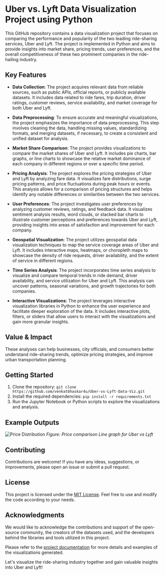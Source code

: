 # Uber vs. Lyft Data Visualization Project using Python

This GitHub repository contains a data visualization project that focuses on comparing the performance and popularity of the two leading ride-sharing services, Uber and Lyft. The project is implemented in Python and aims to provide insights into market share, pricing trends, user preferences, and the overall competitiveness of these two prominent companies in the ride-hailing industry.

## Key Features

- **Data Collection**: The project acquires relevant data from reliable sources, such as public APIs, official reports, or publicly available datasets. It includes data related to ride fares, trip duration, driver ratings, customer reviews, service availability, and market coverage for both Uber and Lyft.

- **Data Preprocessing**: To ensure accurate and meaningful visualizations, the project emphasizes the importance of data preprocessing. This step involves cleaning the data, handling missing values, standardizing formats, and merging datasets, if necessary, to create a consistent and unified dataset for analysis.

- **Market Share Comparison**: The project provides visualizations to compare the market shares of Uber and Lyft. It includes pie charts, bar graphs, or line charts to showcase the relative market dominance of each company in different regions or over a specific time period.

- **Pricing Analysis**: The project explores the pricing strategies of Uber and Lyft by analyzing fare data. It visualizes fare distributions, surge pricing patterns, and price fluctuations during peak hours or events. This analysis allows for a comparison of pricing structures and helps identify any notable differences or similarities between the two services.

- **User Preferences**: The project investigates user preferences by analyzing customer reviews, ratings, and feedback data. It visualizes sentiment analysis results, word clouds, or stacked bar charts to illustrate customer perceptions and preferences towards Uber and Lyft, providing insights into areas of satisfaction and improvement for each company.

- **Geospatial Visualization**: The project utilizes geospatial data visualization techniques to map the service coverage areas of Uber and Lyft. It includes interactive maps, heatmaps, or choropleth maps to showcase the density of ride requests, driver availability, and the extent of service in different regions.

- **Time Series Analysis**: The project incorporates time series analysis to visualize and compare temporal trends in ride demand, driver availability, and service utilization for Uber and Lyft. This analysis can uncover patterns, seasonal variations, and growth trajectories for both companies.

- **Interactive Visualizations**: The project leverages interactive visualization libraries in Python to enhance the user experience and facilitate deeper exploration of the data. It includes interactive plots, filters, or sliders that allow users to interact with the visualizations and gain more granular insights.
## Value & Impact
These analyses can help businesses, city officials, and consumers better understand ride-sharing trends, optimize pricing strategies, and improve urban transportation planning.

## Getting Started

1. Clone the repository: `git clone https://github.com/venkatbhaskar4u/Uber-vs-Lyft-Data-Viz.git`
2. Install the required dependencies: `pip install -r requirements.txt`
3. Run the Jupyter Notebook or Python scripts to explore the visualizations and analysis.

## Example Outputs
![Price Distribution](<img width="717" height="715" alt="image" src="https://github.com/user-attachments/assets/a9386527-440f-47f4-b8de-13fc6ea16aeb" />)
_Figure: Price comparison Line graph for Uber vs Lyft_



## Contributing

Contributions are welcome! If you have any ideas, suggestions, or improvements, please open an issue or submit a pull request.

## License

This project is licensed under the [MIT License](LICENSE). Feel free to use and modify the code according to your needs.

## Acknowledgments

We would like to acknowledge the contributions and support of the open-source community, the creators of the datasets used, and the developers behind the libraries and tools utilized in this project.

Please refer to the [project documentation](docs/) for more details and examples of the visualizations generated.

Let's visualize the ride-sharing industry together and gain valuable insights into Uber and Lyft!
